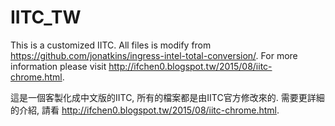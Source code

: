 # IITC_TW
This is a customized IITC.
All files is modify from https://github.com/jonatkins/ingress-intel-total-conversion/.
For more information please visit http://ifchen0.blogspot.tw/2015/08/iitc-chrome.html.

這是一個客製化成中文版的IITC, 所有的檔案都是由IITC官方修改來的.
需要更詳細的介紹, 請看 http://ifchen0.blogspot.tw/2015/08/iitc-chrome.html.